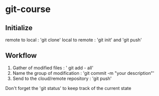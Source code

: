 # git-course

## Initialize
remote to local : 'git clone'
local to remote : 'git init' and 'git push'

## Workflow
1. Gather of modified files : ' git add - all'
2. Name the group of modification : 'git commit -m "your description"'
3. Send to the cloud/remote repository : 'git push'

Don't forget the 'git status' to keep track of the current state

